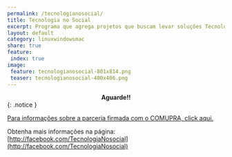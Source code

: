 ```yaml
---
permalink: /tecnologianosocial/
title: Tecnologia no Social
excerpt: Programa que agrega projetos que buscam levar soluções Tecnologicas para a comunidade, buscando torna-las mais focadas no social. 
layout: default
category: linuxwindowsmac
share: true 
feature:
 index: true
image:
 feature: tecnologianosocial-801x814.png
 teaser: tecnologianosocial-400x406.png
---
```


<center><strong>Aguarde!!</strong></center>
{: .notice }

[Para informações sobre a parceria firmada com o COMUPRA, click aqui.](/tecnologianosocial/comupra/)

Obtenha mais informações na página: [http://facebook.com/TecnologiaNosocial](http://facebook.com/TecnologiaNosocial)
